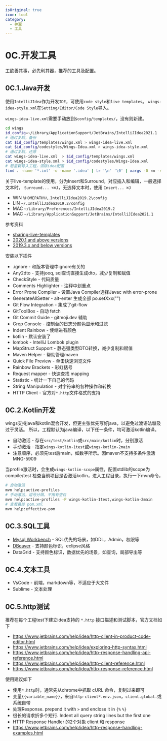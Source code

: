 ```yaml
---
isOriginal: true
icon: tool
category:
  - 神翼
  - 工具
---
```


# 0C.开发工具

工欲善其事，必先利其器，推荐的工具及配置。

## 0C.1.Java开发

使用`IntelliJIdea`作为开发`IDE`，可使用`code style`和`live templates`。
`wings-idea-style.xml`在`Setting/Editor/Code Style`导入。

`wings-idea-live.xml`需要手动放到`$config/templates/`，没有则新建。

```bash
cd wings
id_config=~/Library/ApplicationSupport/JetBrains/IntelliJIdea2021.1
# 通过复制，备份
cat $id_config/templates/wings.xml > wings-idea-live.xml
cat $id_config/codestyles/Wings-Idea.xml > wings-idea-style.xml
# 通过复制，还原
cat wings-idea-live.xml  > $id_config/templates/wings.xml
cat wings-idea-style.xml > $id_config/codestyles/Wings-Idea.xml
# 若重新导入工程，清除idea配置
find . -name '*.iml' -o -name '.idea' | tr '\n' '\0' | xargs -0 rm -r
```

关于live-template的使用，分为Insert和Surround，对应插入和编辑，一般选择文本时，
`Surround... ⌥⌘J`，无选择文本时，使用 `Insert... ⌘J`

* WIN `%HOMEPATH%\.IntelliJIdea2019.2\config`
* LIN `~/.IntelliJIdea2019.2/config`
* MAC `~/Library/Preferences/IntelliJIdea2019.2`
* MAC `~/Library/ApplicationSupport/JetBrains/IntelliJIdea2021.1`

参考资料

* [sharing-live-templates](https://www.jetbrains.com/help/idea/sharing-live-templates.html)
* [2020.1 and above versions](https://www.jetbrains.com/help/idea/tuning-the-ide.html#default-dirs)
* [2019.3.x and below versions](https://www.jetbrains.com/help/idea/2019.3/tuning-the-ide.html#default-dirs)

安装以下插件

* .ignore - 和版本管理中ignore有关的
* Any2dto - 支持jooq, sql查询直接生成dto，减少复制和赋值
* CheckStyle - 代码质量
* Comments Highlighter - 注释中划重点
* Error Prone Compiler - 设置Java Compiler选择Javac with error-prone
* GenerateAllSetter - alt-enter 生成全部 po.setXxx("")
* Git Flow Integration - 集成了git-flow
* GitToolBox - 自动 fetch
* Git Commit Guide - gitmoji.dev 辅助
* Grep Console - 控制台的日志分颜色显示和过滤
* Indent Rainbow - 使缩进有颜色
* kotlin - 默认安装了
* lombok - IntelliJ Lombok plugin
* MapStruct Support - 静态强类型DTO转换，减少复制和赋值
* Maven Helper - 帮助管理maven
* Quick File Preview - 单击快速浏览文件
* Rainbow Brackets - 彩虹括号
* Request mapper - 快速查找 mapping
* Statistic - 统计一下自己的代码
* String Manipulation - 对字符串的各种操作和转换
* HTTP Client - 官方对`*.http`文件格式的支持

## 0C.2.Kotlin开发

wings支持java和kotlin混合开发，但更主张优先写好java，以避免过渡语法糖及过于灵活。
所以，工程默认为java编译，以下任一条件，均可激活kotlin编译。

* 自动激活 - 存在`src/test/kotlin`或`src/main/kotlin`时，分别激活
* 手动激活 - 指定`wings-kotlin-1test`或`wings-kotlin-2main`
* 注意顺序，必须先test后main，如数字所示。因maven不支持多条件激活 MNG-5909

当profile激活时，会生成`wings-kotlin-scope`属性，配置stdlib的scope为compile/test
检查当前项目是否激活kotlin，进入工程目录，执行一下mvn命令，

```bash
# 自动激活
mvn help:active-profiles
# 手动激活，逗号分隔，不用有空白
mvn help:active-profiles -P wings-kotlin-1test,wings-kotlin-2main
# 查看最终 pom.xml
mvn help:effective-pom
```

## 0C.3.SQL工具

* [Mysql Workbench](https://www.mysql.com/products/workbench/) - SQL优先的场景，如DDL，Admin，权限等
* [DBeaver](https://dbeaver.io) - 支持颜色标识，eclipse风格
* DataGrid - 支持颜色标识，数据优先的场景，如查询，局部导出等

## 0C.4.文本工具

* VsCode - 前端，markdown等，不适应于大文件
* Sublime - 文本处理

## 0C.5.http测试

推荐在每个工程test下建立idea支持的 `*.http` 接口描述和测试脚本，官方文档如下

* <https://www.jetbrains.com/help/idea/http-client-in-product-code-editor.html>
* <https://www.jetbrains.com/help/idea/exploring-http-syntax.html>
* <https://www.jetbrains.com/help/idea/http-response-handling-api-reference.html>
* <https://www.jetbrains.com/help/idea/http-client-reference.html>
* <https://www.jetbrains.com/help/idea/http-response-reference.html>

使用建议如下

* 使用`*.http`时，通常先从chrome中抓取 cURL 命令，复制过来即可
* 变量`{{variable_name}}`，来自`http-client*.env.json`，`client.global.`或系统自带
* 处理Response. prepend it with `>` and enclose it in `{%` `%}`
* 很长的请求折多个短行. Indent all query string lines but the first one
* HTTP Response Handler 的2个对象 client 和 response
* <https://www.jetbrains.com/help/idea/http-response-handling-examples.html>
